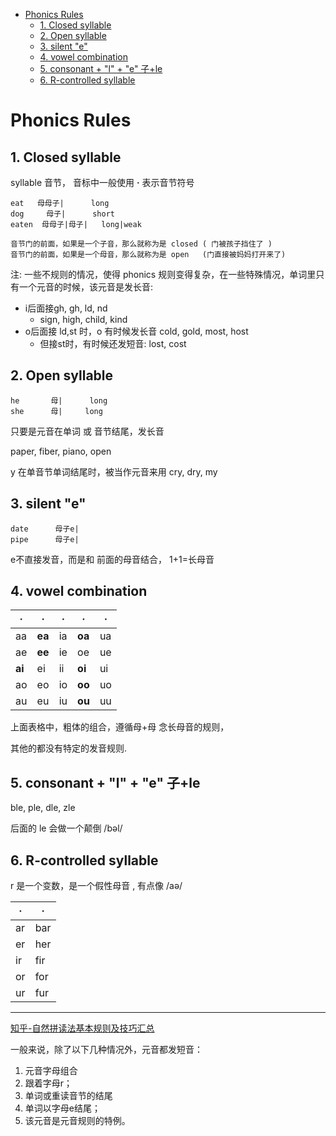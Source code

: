 [](...menustart)

- [Phonics Rules](#1655cffa40b51304803e39ee8b5de503)
    - [1. Closed syllable](#77556b3cb3f4c7d3be14f34e4568e224)
    - [2. Open syllable](#998d8b7fa953068bd5a52d955ddb11a9)
    - [3. silent "e"](#d4f6c6fd9d452c0f6b7117223d8f3952)
    - [4. vowel combination](#ba62558f2ca56236f21d5d3c44d8e82e)
    - [5. consonant + "l" + "e"   子+le](#548e677117e1493a20d04b70647bf3a3)
    - [6. R-controlled syllable](#759282e7f43770ffb1d471cd07029f82)

[](...menuend)


<h2 id="1655cffa40b51304803e39ee8b5de503"></h2>

# Phonics Rules

<h2 id="77556b3cb3f4c7d3be14f34e4568e224"></h2>

## 1. Closed syllable

syllable 音节， 音标中一般使用 **·** 表示音节符号

```
eat   母母子|      long
dog     母子|      short
eaten  母母子|母子|   long|weak

音节门的前面，如果是一个子音，那么就称为是 closed ( 门被孩子挡住了 )
音节门的前面，如果是一个母音，那么就称为是 open   (门直接被妈妈打开来了)
```

注: 一些不规则的情况，使得 phonics 规则变得复杂，在一些特殊情况，单词里只有一个元音的时候，该元音是发长音:

- i后面接gh, gh, ld, nd 
    - sign, high, child, kind
- o后面接 ld,st 时，o 有时候发长音 cold, gold, most, host
    - 但接st时，有时候还发短音:  lost, cost

<h2 id="998d8b7fa953068bd5a52d955ddb11a9"></h2>

## 2. Open syllable

```
he       母|		 long
she      母|     long
```

只要是元音在单词 或 音节结尾，发长音

paper, fiber, piano, open

y 在单音节单词结尾时，被当作元音来用  cry, dry, my

<h2 id="d4f6c6fd9d452c0f6b7117223d8f3952"></h2>

## 3. silent "e"

```
date      母子e|       
pipe      母子e|       
```

e不直接发音，而是和 前面的母音结合， 1+1=长母音

<h2 id="ba62558f2ca56236f21d5d3c44d8e82e"></h2>

## 4. vowel combination

· | · | · | · | ·
--- | --- | --- | --- | ---
aa | **ea** | ia | **oa** | ua
ae | **ee** | ie | oe | ue 
**ai** | ei | ii | **oi** | ui 
ao | eo | io | **oo** | uo
au | eu | iu | **ou** | uu

上面表格中，粗体的组合，遵循母+母 念长母音的规则， 

其他的都没有特定的发音规则.


<h2 id="548e677117e1493a20d04b70647bf3a3"></h2>

## 5. consonant + "l" + "e"   子+le

ble, ple, dle, zle 

后面的 le 会做一个颠倒   /bəl/

<h2 id="759282e7f43770ffb1d471cd07029f82"></h2>

## 6. R-controlled syllable

r 是一个变数，是一个假性母音 , 有点像 /aə/

· | ·
--- | --- 
ar | bar
er | her
ir | fir
or | for
ur | fur


----

[知乎-自然拼读法基本规则及技巧汇总](https://zhuanlan.zhihu.com/p/55146679)

一般来说，除了以下几种情况外，元音都发短音：

1. 元音字母组合
2. 跟着字母r；
3. 单词或重读音节的结尾
4. 单词以字母e结尾；
5. 该元音是元音规则的特例。


